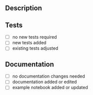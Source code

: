 <!--- Please add one of the following as a prefix to the pull request title: -->
<!--- DOC for documentation changes -->
<!--- MAINT for maintenance changes, e.g., build pipeline fixes -->
<!--- FIX for bug fixes -->
<!--- TST for adding tests -->
<!--- FEAT for new features and enhancements (which implies that tests + doc changes are included) -->
<!--- Additionally, if your PR is not yet ready for review, create it as a "Draft" PR and prefix [DRAFT] -->

## Description
<!--- Provide a general summary of your changes. -->
<!--- Mention related issues, pull requests, or discussions with #<issue/PR/discussion ID>. -->
<!--- Tag people for whom this PR may be of interest using @<username>. -->

<!--- If you are considering making a contribution please open an issue first. -->
<!--- This can help in identifying if the contribution fits into the plans for PyRIT. -->
<!--- Maintainers may be aware of obstacles that aren't obvious, or clarify requirements, and thereby save you time. -->
<!--- Note that contributions require tests and documentation (if applicable). -->
<!--- See the section below and check the boxes that apply. -->

## Tests
<!--- Select all that apply by putting an x between the brackets: [x] -->
- [ ] no new tests required
- [ ] new tests added
- [ ] existing tests adjusted

## Documentation
<!--- Select all that apply by putting an x between the brackets: [x] -->
- [ ] no documentation changes needed
- [ ] documentation added or edited
- [ ] example notebook added or updated
